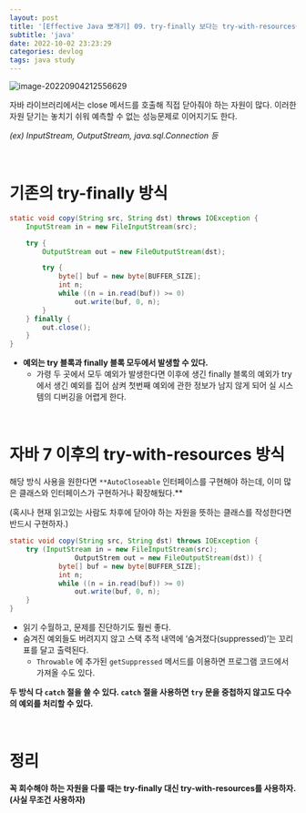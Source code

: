 ```yaml
---
layout: post
title: '[Effective Java 뽀개기] 09. try-finally 보다는 try-with-resources를 사용하라'
subtitle: 'java'
date: 2022-10-02 23:23:29
categories: devlog
tags: java study
---
```


![image-20220904212556629](https://tva1.sinaimg.cn/large/e6c9d24egy1h5uufg0s7hj21do0ks0w4.jpg)

자바 라이브러리에서는 close 메서드를 호출해 직접 닫아줘야 하는 자원이 많다. 이러한 자원 닫기는 놓치기 쉬워 예측할 수 없는 성능문제로 이어지기도 한다.

_(ex) InputStream, OutputStream, java.sql.Connection 등_

<br/>

# 기존의 try-finally 방식

```java
static void copy(String src, String dst) throws IOException {
	InputStream in = new FileInputStream(src);

	try {
		OutputStream out = new FileOutputStream(dst);

		try {
			byte[] buf = new byte[BUFFER_SIZE];
			int n;
			while ((n = in.read(buf)) >= 0)
				out.write(buf, 0, n);
		}
	} finally {
		out.close();
	}
}
```

- **예외는 try 블록과 finally 블록 모두에서 발생할 수 있다.**
  - 가령 두 곳에서 모두 예외가 발생한다면 이후에 생긴 finally 블록의 예외가 try에서 생긴 예외를 집어 삼켜 첫번째 예외에 관한 정보가 남지 않게 되어 실 시스템의 디버깅을 어렵게 한다.

<br/>

# 자바 7 이후의 try-with-resources 방식

해당 방식 사용을 원한다면 `**AutoCloseable` 인터페이스를 구현해야 하는데, 이미 많은 클래스와 인터페이스가 구현하거나 확장해뒀다.\*\*

(혹시나 현재 읽고있는 사람도 차후에 닫아야 하는 자원을 뜻하는 클래스를 작성한다면 반드시 구현하자.)

```java
static void copy(String src, String dst) throws IOException {
	try (InputStream in = new FileInputStream(src);
				OutputStrem out = new FileOutputStream(dst)) {
			byte[] buf = new byte[BUFFER_SIZE];
			int n;
			while ((n = in.read(buf)) >= 0)
				out.write(buf, 0, n);
	}
}
```

- 읽기 수월하고, 문제를 진단하기도 훨씬 좋다.
- 숨겨진 예외들도 버려지지 않고 스택 추적 내역에 ‘숨겨졌다(suppressed)’는 꼬리표를 달고 출력된다.
  - `Throwable` 에 추가된 `getSuppressed` 메서드를 이용하면 프로그램 코드에서 가져올 수도 있다.

**두 방식 다 `catch` 절을 쓸 수 있다. `catch` 절을 사용하면 `try` 문을 중첩하지 않고도 다수의 예외를 처리할 수 있다.**

<br/>

# 정리

**꼭 회수해야 하는 자원을 다룰 때는 try-finally 대신 try-with-resources를 사용하자. (사실 무조건 사용하자)**
